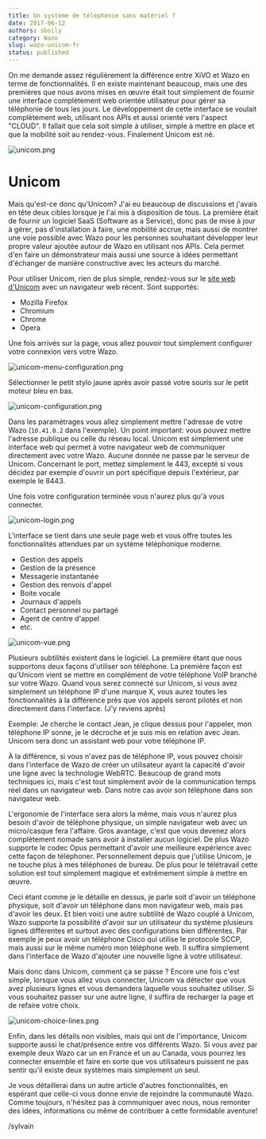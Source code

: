 ```yaml
---
title: Un système de téléphonie sans matériel ?
date: 2017-06-12
authors: sboily
category: Wazo
slug: wazo-unicom-fr
status: published
---
```


On me demande assez régulièrement la différence entre XiVO et Wazo en terme de fonctionnalités. Il en existe maintenant beaucoup, mais une des premières que nous avons mises en œuvre était tout simplement de fournir une interface complètement web orientée utilisateur pour gérer sa téléphonie de tous les jours. Le développement de cette interface se voulait complètement web, utilisant nos APIs et aussi orienté vers l'aspect "CLOUD". Il fallait que cela soit simple à utiliser, simple à mettre en place et que la mobilité soit au rendez-vous. Finalement Unicom est né.

![unicom.png](../static/images/blog/wazo-unicom/unicom.png 'Unicom')

<!-- truncate -->

# Unicom

Mais qu'est-ce donc qu'Unicom? J'ai eu beaucoup de discussions et j'avais en tête deux cibles lorsque je l'ai mis à disposition de tous. La première était de fournir un logiciel SaaS (Software as a Service), donc pas de mise à jour à gérer, pas d'installation à faire, une mobilité accrue, mais aussi de montrer une voie possible avec Wazo pour les personnes souhaitant développer leur propre valeur ajoutée autour de Wazo en utilisant nos APIs. Cela permet d'en faire un démonstrateur mais aussi une source à idées permettant d'échanger de manière constructive avec les acteurs du marché.

Pour utiliser Unicom, rien de plus simple, rendez-vous sur le [site web d'Unicom](https://phone.wazo.community) avec un navigateur web récent. Sont supportés:

- Mozilla Firefox
- Chromium
- Chrome
- Opera

Une fois arrivés sur la page, vous allez pouvoir tout simplement configurer votre connexion vers votre Wazo.

![unicom-menu-configuration.png](../static/images/blog/wazo-unicom/unicom-menu-configuration.png 'Unicom menu configuration')

Sélectionner le petit stylo jaune après avoir passé votre souris sur le petit moteur bleu en bas.

![unicom-configuration.png](../static/images/blog/wazo-unicom/unicom-configuration.png 'Unicom configuration')

Dans les paramétrages vous allez simplement mettre l'adresse de votre Wazo (`10.41.0.2` dans l'exemple). Un point important: vous pouvez mettre l'adresse publique ou celle du réseau local. Unicom est simplement une interface web qui permet à votre navigateur web de communiquer directement avec votre Wazo. Aucune donnée ne passe par le serveur de Unicom. Concernant le port, mettez simplement le 443, excepté si vous décidez par exemple d'ouvrir un port spécifique depuis l'extérieur, par exemple le 8443.

Une fois votre configuration terminée vous n'aurez plus qu'à vous connecter.

![unicom-login.png](../static/images/blog/wazo-unicom/unicom-login.png 'Unicom login')

L'interface se tient dans une seule page web et vous offre toutes les fonctionnalités attendues par un système téléphonique moderne.

- Gestion des appels
- Gestion de la présence
- Messagerie instantanée
- Gestion des renvois d'appel
- Boite vocale
- Journaux d'appels
- Contact personnel ou partagé
- Agent de centre d'appel
- etc.

![unicom-vue.png](../static/images/blog/wazo-unicom/unicom-vue.png 'Unicom vue')

Plusieurs subtilités existent dans le logiciel. La première étant que nous supportons deux façons d'utiliser son téléphone. La première façon est qu'Unicom vient se mettre en complément de votre téléphone VoIP branché sur votre Wazo. Quand vous serez connecté sur Unicom, si vous avez simplement un téléphone IP d'une marque X, vous aurez toutes les fonctionnalités à la différence près que vos appels seront pilotés et non directement dans l'interface. (J'y reviens après)

Exemple: Je cherche le contact Jean, je clique dessus pour l'appeler, mon téléphone IP sonne, je le décroche et je suis mis en relation avec Jean. Unicom sera donc un assistant web pour votre téléphone IP.

À la différence, si vous n'avez pas de téléphone IP, vous pouvez choisir dans l'interface de Wazo de créer un utilisateur ayant la capacité d'avoir une ligne avec la technologie WebRTC. Beaucoup de grand mots techniques ici, mais c'est tout simplement avoir de la communication temps réel dans un navigateur web. Dans notre cas avoir son téléphone dans son navigateur web.

L'ergonomie de l'interface sera alors la même, mais vous n'aurez plus besoin d'avoir de téléphone physique, un simple navigateur web avec un micro/casque fera l'affaire. Gros avantage, c'est que vous devenez alors complètement nomade sans avoir à installer aucun logiciel. De plus Wazo supporte le codec Opus permettant d'avoir une meilleure expérience avec cette façon de téléphoner. Personnellement depuis que j'utilise Unicom, je ne touche plus à mes téléphones de bureau. De plus pour le télétravail cette solution est tout simplement magique et extrêmement simple à mettre en œuvre.

Ceci étant comme je le détaille en dessus, je parle soit d'avoir un téléphone physique, soit d'avoir un téléphone dans mon navigateur web, mais pas d'avoir les deux. Et bien voici une autre subtilité de Wazo couplé à Unicom, Wazo supporte la possibilité d'avoir sur un utilisateur du système plusieurs lignes différentes et surtout avec des configurations bien différentes. Par exemple je peux avoir un téléphone Cisco qui utilise le protocole SCCP, mais aussi sur le même numéro mon téléphone web. Il suffira simplement dans l'interface de Wazo d'ajouter une nouvelle ligne à votre utilisateur.

Mais donc dans Unicom, comment ça se passe ? Encore une fois c'est simple, lorsque vous allez vous connecter, Unicom va détecter que vous avez plusieurs lignes et vous demandera laquelle vous souhaitez utiliser. Si vous souhaitez passer sur une autre ligne, il suffira de recharger la page et de refaire votre choix.

![unicom-choice-lines.png](../static/images/blog/wazo-unicom/unicom-choice-lines.png 'Unicom choice lines')

Enfin, dans les détails non visibles, mais qui ont de l'importance, Unicom supporte aussi le chat/présence entre vos différents Wazo. Si vous avez par exemple deux Wazo car un en France et un au Canada, vous pourrez les connecter ensemble et faire en sorte que vos utilisateurs puissent ne pas sentir qu'il existe deux systèmes mais simplement un seul.

Je vous détaillerai dans un autre article d'autres fonctionnalités, en espérant que celle-ci vous donne envie de rejoindre la communauté Wazo. Comme toujours, n'hésitez pas à communiquer avec nous, nous remonter des idées, informations ou même de contribuer à cette formidable aventure!

/sylvain

